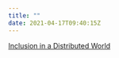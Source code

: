 ```yaml
---
title: ""
date: 2021-04-17T09:40:15Z
---
```

[Inclusion in a Distributed World](https://cpojer.net/posts/inclusion-in-a-distributed-world)

